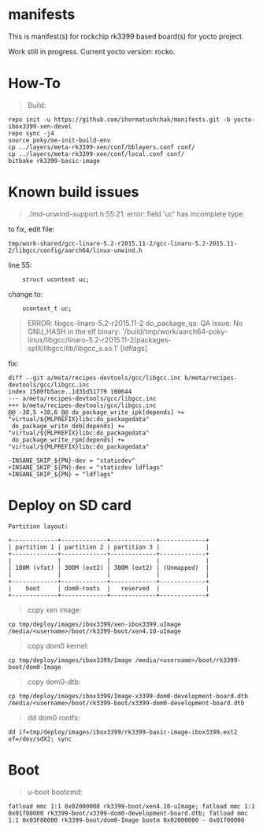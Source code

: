 # manifests
This is manifest(s) for rockchip rk3399 based board(s) for yocto project.

Work still in progress.
Current yocto version: rocko.

# How-To

> Build:
```
repo init -u https://github.com/ihormatushchak/manifests.git -b yocto-ibox3399-xen-devel
repo sync -j4
source poky/oe-init-build-env
cp ../layers/meta-rk3399-xen/conf/bblayers.conf conf/
cp ../layers/meta-rk3399-xen/conf/local.conf conf/
bitbake rk3399-basic-image
```

# Known build issues

> ./md-unwind-support.h:55:21: error: field 'uc' has incomplete type

to fix, edit file:
```
tmp/work-shared/gcc-linaro-5.2-r2015.11-2/gcc-linaro-5.2-2015.11-2/libgcc/config/aarch64/linux-unwind.h
```
line 55:
```
    struct ucontext uc;
```
change to:
```
    ucontext_t uc;
```

> ERROR: libgcc-linaro-5.2-r2015.11-2 do_package_qa: QA Issue: No GNU_HASH in the elf binary: '<path-to-yocto>/build/tmp/work/aarch64-poky-linux/libgcc/linaro-5.2-r2015.11-2/packages-split/libgcc/lib/libgcc_s.so.1' [ldflags]

fix:
```
diff --git a/meta/recipes-devtools/gcc/libgcc.inc b/meta/recipes-devtools/gcc/libgcc.inc
index 1500fb5ace..1d35d51779 100644
--- a/meta/recipes-devtools/gcc/libgcc.inc
+++ b/meta/recipes-devtools/gcc/libgcc.inc
@@ -38,5 +38,6 @@ do_package_write_ipk[depends] += "virtual/${MLPREFIX}libc:do_packagedata"
 do_package_write_deb[depends] += "virtual/${MLPREFIX}libc:do_packagedata"
 do_package_write_rpm[depends] += "virtual/${MLPREFIX}libc:do_packagedata"
 
-INSANE_SKIP_${PN}-dev = "staticdev"
+INSANE_SKIP_${PN}-dev = "staticdev ldflags"
+INSANE_SKIP_${PN} = "ldflags"
```
# Deploy on SD card

```
Partition layout:

+-------------+-------------+-------------+-------------+
| partition 1 | partition 2 | partition 3 |             |
+-------------+-------------+-------------+-------------+
|             |             |             |             |
| 100M (vfat) | 300M (ext2) | 300M (ext2) | (Unmapped)  |
|             |             |             |             |
+-------------+-------------+-------------+-------------+
|    boot     | dom0-roots  |   reserved  |             |
+-------------+-------------+-------------+-------------+
```
> copy xen image:
```
cp tmp/deploy/images/ibox3399/xen-ibox3399.uImage /media/<username>/boot/rk3399-boot/xen4.10-uImage
```
> copy dom0 kernel:
```
cp tmp/deploy/images/ibox3399/Image /media/<username>/boot/rk3399-boot/dom0-Image
```
> copy dom0-dtb:
```
cp tmp/deploy/images/ibox3399/Image-x3399-dom0-development-board.dtb /media/<username>/boot/rk3399-boot/x3399-dom0-development-board.dtb
```
> dd dom0 rootfs:
```
dd if=tmp/deploy/images/ibox3399/rk3399-basic-image-ibox3399.ext2 of=/dev/sdX2; sync
```
# Boot
> u-boot bootcmd:
```
fatload mmc 1:1 0x02000000 rk3399-boot/xen4.10-uImage; fatload mmc 1:1 0x01f00000 rk3399-boot/x3399-dom0-development-board.dtb; fatload mmc 1:1 0x03F80000 rk3399-boot/dom0-Image bootm 0x02000000 - 0x01f00000
